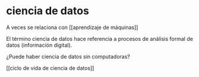 # ciencia de datos
A veces se relaciona con [[aprendizaje de máquinas]]

El término ciencia de datos hace referencia a procesos de análisis formal de datos (información digital).

¿Puede haber ciencia de datos sin computadoras?

[[ciclo de vida de ciencia de datos]]
